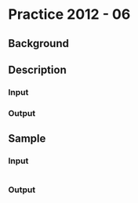 # Practice 2012 - 06

## Background

## Description

### Input

### Output

## Sample
### Input
```
```

### Output
```
```